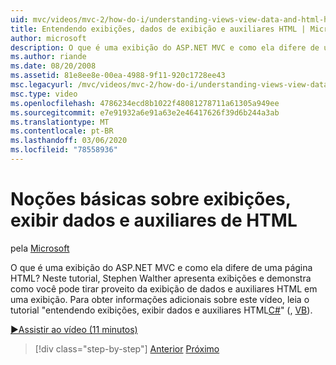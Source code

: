```yaml
---
uid: mvc/videos/mvc-2/how-do-i/understanding-views-view-data-and-html-helpers
title: Entendendo exibições, dados de exibição e auxiliares HTML | Microsoft Docs
author: microsoft
description: O que é uma exibição do ASP.NET MVC e como ela difere de uma página HTML? Neste tutorial, Stephen Walther apresenta exibições e demonstra como você não pode...
ms.author: riande
ms.date: 08/20/2008
ms.assetid: 81e8ee8e-00ea-4988-9f11-920c1728ee43
msc.legacyurl: /mvc/videos/mvc-2/how-do-i/understanding-views-view-data-and-html-helpers
msc.type: video
ms.openlocfilehash: 4786234ecd8b1022f48081278711a61305a949ee
ms.sourcegitcommit: e7e91932a6e91a63e2e46417626f39d6b244a3ab
ms.translationtype: MT
ms.contentlocale: pt-BR
ms.lasthandoff: 03/06/2020
ms.locfileid: "78558936"
---
```

# <a name="understanding-views-view-data-and-html-helpers"></a>Noções básicas sobre exibições, exibir dados e auxiliares de HTML

pela [Microsoft](https://github.com/microsoft)

O que é uma exibição do ASP.NET MVC e como ela difere de uma página HTML? Neste tutorial, Stephen Walther apresenta exibições e demonstra como você pode tirar proveito da exibição de dados e auxiliares HTML em uma exibição. Para obter informações adicionais sobre este vídeo, leia o tutorial "entendendo exibições, exibir dados e auxiliares HTML[C#](../../../overview/older-versions-1/views/asp-net-mvc-views-overview-cs.md)" (, [VB](../../../overview/older-versions-1/views/asp-net-mvc-views-overview-vb.md)).

[&#9654;Assistir ao vídeo (11 minutos)](https://channel9.msdn.com/Blogs/ASP-NET-Site-Videos/understanding-views-view-data-and-html-helpers)

> [!div class="step-by-step"]
> [Anterior](understanding-controllers-controller-actions-and-action-results.md)
> [Próximo](an-introduction-to-url-routing.md)
